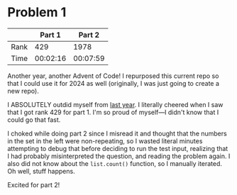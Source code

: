 # Problem 1
| | Part 1 | Part 2 |
|---|---|---|
| Rank | 429 | 1978 |
| Time | 00:02:16 | 00:07:59 |

Another year, another Advent of Code! I repurposed this current repo so that I could use it for 2024 as well (originally, I was just going to create a new repo).

I ABSOLUTELY outdid myself from [last year](/2023/01/README.md). I literally cheered when I saw that I got rank 429 for part 1. I'm so proud of myself—I didn't know that I could go that fast.

I choked while doing part 2 since I misread it and thought that the numbers in the set in the left were non-repeating, so I wasted literal minutes attempting to debug that before deciding to run the test input, realizing that I had probably misinterpreted the question, and reading the problem again. I also did not know about the `list.count()` function, so I manually iterated. Oh well, stuff happens.

Excited for part 2!
